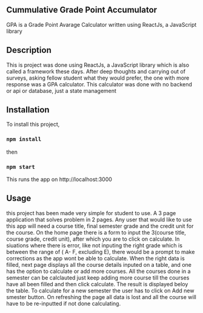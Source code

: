 ## Cummulative Grade Point Accumulator
GPA is a Grade Point Avarage Calculator written using ReactJs, a JavaScript library


## Description
This is project was done using ReactJs, a JavaScript library which is also called a framework these days. After deep thoughts and carrying out of surveys, asking fellow student what they would prefer, the one with more response was a GPA calculator. This calculator was done with no backend or api or database, just a state management


## Installation
To install this project, 

### `npm install`

then 

### `npm start`

This runs the app on http://localhost:3000

## Usage
this project has been made very simple for student to use. A 3 page application that solves problem in 2 pages. 
Any user that would like to use this app will need a course title, final semester grade and the credit unit for the course. On the home page there is a form to input the 3(course title, course grade, credit unit), after which you are to click on calculate. In siuations where there is error, like not inputing the right grade which is between the range of ( A- F, excluding E), there would be a prompt to make corrections as the app wont be able to calculate. When the right data is filled, next page displays all the course details inputed on a table, and one has the option to calculate or add more courses. All the courses done in a semester can be calclauted just keep adding more course till the courses have all been filled and then click calculate. The result is displayed beloy the table. 
To calculate for a new semester the user has to click on Add new smester button. On refreshing the page all data is lost and all the course will have to be re-inputted if not done calculating.


